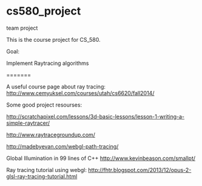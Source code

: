 cs580_project
=============

team project 

This is the course project for CS_580.

Goal: 

Implement Raytracing algorithms

=======

A useful course page about ray tracing: http://www.cemyuksel.com/courses/utah/cs6620/fall2014/

Some good project resourses: 

http://scratchapixel.com/lessons/3d-basic-lessons/lesson-1-writing-a-simple-raytracer/

http://www.raytracegroundup.com/

http://madebyevan.com/webgl-path-tracing/

Global Illumination in 99 lines of C++
http://www.kevinbeason.com/smallpt/

Ray tracing tutorial using webgl:
http://fhtr.blogspot.com/2013/12/opus-2-glsl-ray-tracing-tutorial.html
